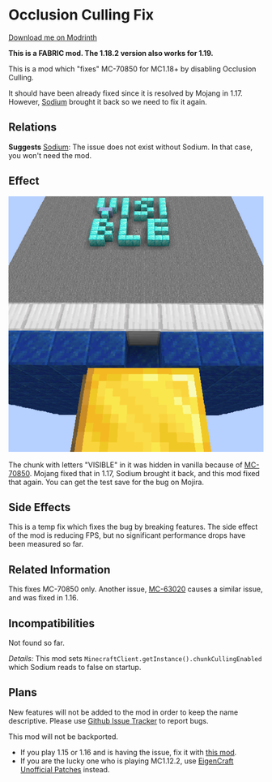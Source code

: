 Occlusion Culling Fix
=====

[Download me on Modrinth](https://modrinth.com/mod/occlusion-culling-fix-sodium)

**This is a FABRIC mod. The 1.18.2 version also works for 1.19.**

This is a mod which "fixes" MC-70850 for MC1.18+ by disabling Occlusion Culling.

It should have been already fixed since it is resolved by Mojang in 1.17. However, [Sodium](https://modrinth.com/mod/sodium) brought it back so we need to fix it again.

Relations
-----

**Suggests** [Sodium](https://modrinth.com/mod/sodium): The issue does not exist without Sodium. In that case, you won't need the mod.

Effect
-----

![](logo-standard.png)

The chunk with letters "VISIBLE" in it was hidden in vanilla because of [MC-70850](https://bugs.mojang.com/browse/MC-70850). Mojang fixed that in 1.17, Sodium brought it back, and this mod fixed that again. You can get the test save for the bug on Mojira.

Side Effects
-----

This is a temp fix which fixes the bug by breaking features. The side effect of the mod is reducing FPS, but no significant performance drops have been measured so far.

Related Information
-----

This fixes MC-70850 only. Another issue, [MC-63020](https://bugs.mojang.com/browse/MC-63020) causes a similar issue, and was fixed in 1.16.

Incompatibilities
-----

Not found so far.

*Details:* This mod sets `MinecraftClient.getInstance().chunkCullingEnabled` which Sodium reads to false on startup.

Plans
-----

New features will not be added to the mod in order to keep the name descriptive. Please use [Github Issue Tracker](https://github.com/yezhiyi9670/occlusion-culling-fix-sodium/issues) to report bugs.

This mod will not be backported.

- If you play 1.15 or 1.16 and is having the issue, fix it with [this mod](https://www.curseforge.com/minecraft/mc-mods/occlusion-culling-temp-fix).
- If you are the lucky one who is playing MC1.12.2, use [EigenCraft Unofficial Patches](https://github.com/mrgrim/MUP) instead.
